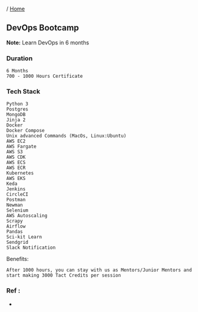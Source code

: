 / [Home](index.md)

## DevOps Bootcamp

**Note:** Learn DevOps in 6 months


### Duration
```
6 Months
700 - 1000 Hours Certificate
```


### Tech Stack
```
Python 3 
Postgres
MongoDB
Jinja 2
Docker 
Docker Compose
Unix advanced Commands (MacOs, Linux:Ubuntu)
AWS EC2
AWS Fargate
AWS S3
AWS CDK
AWS ECS
AWS ECR
Kubernetes
AWS EKS
Keda
Jenkins
CircleCI
Postman
Newman
Selenium
AWS Autoscaling
Scrapy
Airflow
Pandas
Sci-kit Learn
Sendgrid
Slack Notification
```

Benefits:
```
After 1000 hours, you can stay with us as Mentors/Junior Mentors and start making 3000 Tact Credits per session
```


### Ref :

  * []()
